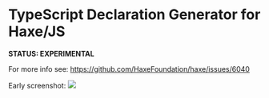 # TypeScript Declaration Generator for Haxe/JS

**STATUS: EXPERIMENTAL**

For more info see: https://github.com/HaxeFoundation/haxe/issues/6040

Early screenshot:
![](http://i.imgur.com/dQksHje.png)
